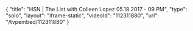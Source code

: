 {
    "title": "HSN | The List with Colleen Lopez 05.18.2017 - 09 PM",
    "type": "solo",
    "layout": "iframe-static",
    "videoId": "112311880",
    "url": "\/tvpembed\/112311880"
}